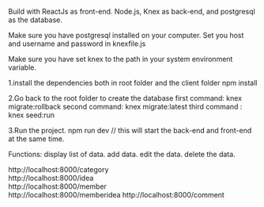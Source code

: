 Build with ReactJs as front-end.
Node.js, Knex as back-end, and postgresql as the database.

Make sure you have postgresql installed on your computer.
Set you host and username and password in knexfile.js

Make sure you have set knex to the path in your system environment variable.

1.install the dependencies both in root folder and the client folder
npm install    


2.Go back to the root folder to create the database
first command: knex migrate:rollback
second command: knex migrate:latest
third command : knex seed:run

3.Run the project.
npm run dev  // this will start the back-end and front-end at the same time.

Functions:
display list of data.
add data.
edit the data.
delete the data.

http://localhost:8000/category  
http://localhost:8000/idea  
http://localhost:8000/member  
http://localhost:8000/memberidea
http://localhost:8000/comment
